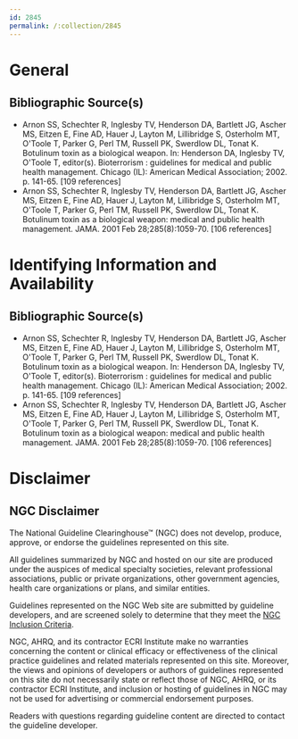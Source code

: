 ```yaml
---
id: 2845
permalink: /:collection/2845
---
```


# General

## Bibliographic Source(s)

- Arnon SS, Schechter R, Inglesby TV, Henderson DA, Bartlett JG, Ascher MS, Eitzen E, Fine AD, Hauer J, Layton M, Lillibridge S, Osterholm MT, O'Toole T, Parker G, Perl TM, Russell PK, Swerdlow DL, Tonat K. Botulinum toxin as a biological weapon. In: Henderson DA, Inglesby TV, O'Toole T, editor(s). Bioterrorism : guidelines for medical and public health management. Chicago (IL): American Medical Association; 2002. p. 141-65. [109 references]
- Arnon SS, Schechter R, Inglesby TV, Henderson DA, Bartlett JG, Ascher MS, Eitzen E, Fine AD, Hauer J, Layton M, Lillibridge S, Osterholm MT, O'Toole T, Parker G, Perl TM, Russell PK, Swerdlow DL, Tonat K. Botulinum toxin as a biological weapon: medical and public health management. JAMA. 2001 Feb 28;285(8):1059-70. [106 references]

# Identifying Information and Availability

## Bibliographic Source(s)

- Arnon SS, Schechter R, Inglesby TV, Henderson DA, Bartlett JG, Ascher MS, Eitzen E, Fine AD, Hauer J, Layton M, Lillibridge S, Osterholm MT, O'Toole T, Parker G, Perl TM, Russell PK, Swerdlow DL, Tonat K. Botulinum toxin as a biological weapon. In: Henderson DA, Inglesby TV, O'Toole T, editor(s). Bioterrorism : guidelines for medical and public health management. Chicago (IL): American Medical Association; 2002. p. 141-65. [109 references]
- Arnon SS, Schechter R, Inglesby TV, Henderson DA, Bartlett JG, Ascher MS, Eitzen E, Fine AD, Hauer J, Layton M, Lillibridge S, Osterholm MT, O'Toole T, Parker G, Perl TM, Russell PK, Swerdlow DL, Tonat K. Botulinum toxin as a biological weapon: medical and public health management. JAMA. 2001 Feb 28;285(8):1059-70. [106 references]

# Disclaimer

## NGC Disclaimer

The National Guideline Clearinghouse™ (NGC) does not develop, produce, approve, or endorse the guidelines represented on this site.

All guidelines summarized by NGC and hosted on our site are produced under the auspices of medical specialty societies, relevant professional associations, public or private organizations, other government agencies, health care organizations or plans, and similar entities.

Guidelines represented on the NGC Web site are submitted by guideline developers, and are screened solely to determine that they meet the [NGC Inclusion Criteria](/help-and-about/summaries/inclusion-criteria).

NGC, AHRQ, and its contractor ECRI Institute make no warranties concerning the content or clinical efficacy or effectiveness of the clinical practice guidelines and related materials represented on this site. Moreover, the views and opinions of developers or authors of guidelines represented on this site do not necessarily state or reflect those of NGC, AHRQ, or its contractor ECRI Institute, and inclusion or hosting of guidelines in NGC may not be used for advertising or commercial endorsement purposes.

Readers with questions regarding guideline content are directed to contact the guideline developer.

